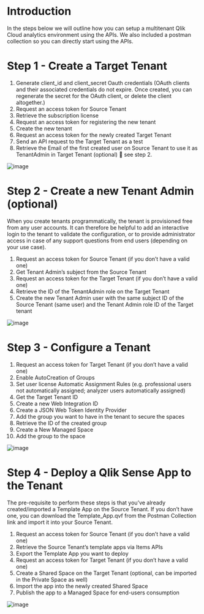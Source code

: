 # Introduction

In the steps below we will outline how you can setup a multitenant Qlik Cloud analytics environment using the APIs. We also included a postman collection so you can directly start using the APIs.


# Step 1 - Create a  Target Tenant

1. Generate client_id and client_secret Oauth credentials (OAuth clients and their associated credentials do not expire. Once created, you can regenerate the secret for the OAuth client, or delete the client altogether.)
2. Request an access token for Source Tenant
3. Retrieve the subscription license
4. Request an access token for registering the new tenant
5. Create the new tenant
6. Request an access token for the newly created Target Tenant
7. Send an API request to the Target Tenant as a test
8. Retrieve the Email of the first created user on Source Tenant to use it as TenantAdmin in Target Tenant (optional)  see step 2.

![image](https://user-images.githubusercontent.com/12411165/197149856-a7030d8d-0526-453f-853f-db6cbccb2f75.png)

# Step 2 - Create a new Tenant Admin (optional)

When you create tenants programmatically, the tenant is provisioned free from any user accounts. It can therefore be helpful to add an interactive login to the tenant to validate the configuration, or to provide administrator access in case of any support questions from end users (depending on your use case).

1. Request an access token for Source Tenant (if you don’t have a valid one)
2. Get Tenant Admin’s subject from the Source Tenant
3. Request an access token for the Target Tenant (if you don’t have a valid one)
4. Retrieve the ID of the TenantAdmin role on the Target Tenant
5. Create the new Tenant Admin user with the same subject ID of the Source Tenant (same user) and the Tenant Admin role ID of the Target tenant

![image](https://user-images.githubusercontent.com/12411165/197150490-4c9f14ef-25f8-44ef-9029-28c7459d39c3.png)


# Step 3 - Configure a Tenant

1. Request an access token for Target Tenant (if you don’t have a valid one)
2. Enable AutoCreation of Groups
3. Set user license Automatic Assignment Rules (e.g. professional users not automatically assigned; analyzer users automatically assigned)
4. Get the Target Tenant ID
5. Create a new Web Integration ID
6. Create a JSON Web Token Identity Provider
7. Add the group you want to have in the tenant to secure the spaces
8. Retrieve the ID of the created group
9. Create a New Managed Space
10. Add the group to the space

![image](https://user-images.githubusercontent.com/12411165/197151137-f3f6f6c9-050a-45cb-9fa4-375b4d94b78c.png)

# Step 4 - Deploy a Qlik Sense App to the Tenant

The pre-requisite to perform these steps is that you’ve already created/imported a Template App on the Source Tenant. If you don’t have one, you can download the Template_App.qvf from the Postman Collection link and import it into your Source Tenant.

1. Request an access token for Source Tenant (if you don’t have a valid one)
2. Retrieve the Source Tenant’s template apps via Items APIs
3. Export the Template App you want to deploy
4. Request an access token for Target Tenant (if you don’t have a valid one)
5. Create a Shared Space on the Target Tenant (optional, can be imported in the Private Space as well)
6. Import the app into the newly created Shared Space
7. Publish the app to a Managed Space for end-users consumption

![image](https://user-images.githubusercontent.com/12411165/197152994-4aec46a9-de8d-484b-b5f9-4bd187b025f5.png)


